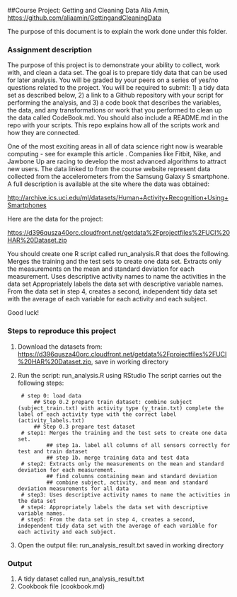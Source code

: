 ##Course Project: Getting and Cleaning Data
Alia Amin, https://github.com/aliaamin/GettingandCleaningData

The purpose of this document is to explain the work done under this folder.

### Assignment description
The purpose of this project is to demonstrate your ability to collect, work with, and clean a data set. The goal is to prepare tidy data that can be used for later analysis. You will be graded by your peers on a series of yes/no questions related to the project. You will be required to submit: 1) a tidy data set as described below, 2) a link to a Github repository with your script for performing the analysis, and 3) a code book that describes the variables, the data, and any transformations or work that you performed to clean up the data called CodeBook.md. You should also include a README.md in the repo with your scripts. This repo explains how all of the scripts work and how they are connected.  

One of the most exciting areas in all of data science right now is wearable computing - see for example this article . Companies like Fitbit, Nike, and Jawbone Up are racing to develop the most advanced algorithms to attract new users. The data linked to from the course website represent data collected from the accelerometers from the Samsung Galaxy S smartphone. A full description is available at the site where the data was obtained: 

http://archive.ics.uci.edu/ml/datasets/Human+Activity+Recognition+Using+Smartphones 

Here are the data for the project: 

https://d396qusza40orc.cloudfront.net/getdata%2Fprojectfiles%2FUCI%20HAR%20Dataset.zip 

 You should create one R script called run_analysis.R that does the following. 
Merges the training and the test sets to create one data set.
Extracts only the measurements on the mean and standard deviation for each measurement. 
Uses descriptive activity names to name the activities in the data set
Appropriately labels the data set with descriptive variable names. 
From the data set in step 4, creates a second, independent tidy data set with the average of each variable for each activity and each subject.

Good luck!

### Steps to reproduce this project
1. Download the datasets from: https://d396qusza40orc.cloudfront.net/getdata%2Fprojectfiles%2FUCI%20HAR%20Dataset.zip, save in working directory
2. Run the script: run_analysis.R using RStudio
The script carries out the following steps:

        # step 0: load data
		    ## Step 0.2 prepare train dataset: combine subject (subject_train.txt) with activity type (y_train.txt) complete the label of each activity type with the correct label (activity_labels.txt)
			## Step 0.3 prepare test dataset
        # step1: Merges the training and the test sets to create one data set.
		        ## step 1a. label all columns of all sensors correctly for test and train dataset
				## step 1b. merge training data and test data				
        # step2: Extracts only the measurements on the mean and standard deviation for each measurement.
				## find columns containing mean and standard deviation
				## combine subject, activity, and mean and standard deviation measurements for all data 
        # step3: Uses descriptive activity names to name the activities in the data set
        # step4: Appropriately labels the data set with descriptive variable names. 
        # step5: From the data set in step 4, creates a second, independent tidy data set with the average of each variable for each activity and each subject.



3. Open the output file: run_analysis_result.txt saved in working directory

### Output 
1. A tidy dataset called run_analysis_result.txt
2. Cookbook file (cookbook.md)





